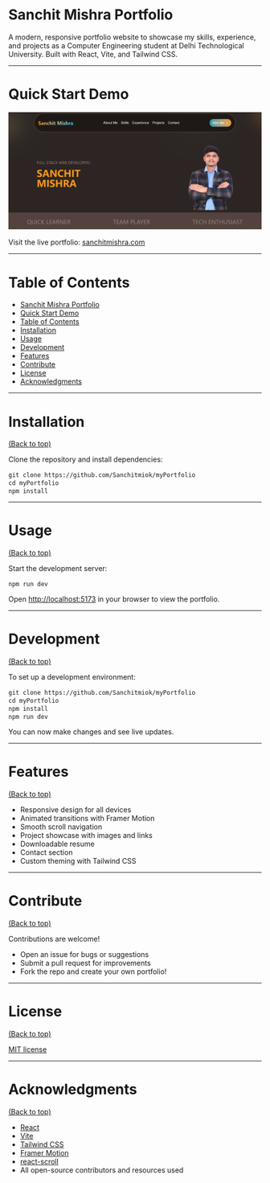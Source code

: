 
# Sanchit Mishra Portfolio

A modern, responsive portfolio website to showcase my skills, experience, and projects as a Computer Engineering student at Delhi Technological University. Built with React, Vite, and Tailwind CSS.

---

# Quick Start Demo

![Demo Preview](/public/image.png)

Visit the live portfolio: [sanchitmishra.com](https://sanchitmishra.com)

---

# Table of Contents

- [Sanchit Mishra Portfolio](#sanchit-mishra-portfolio)
- [Quick Start Demo](#quick-start-demo)
- [Table of Contents](#table-of-contents)
- [Installation](#installation)
- [Usage](#usage)
- [Development](#development)
- [Features](#features)
- [Contribute](#contribute)
- [License](#license)
- [Acknowledgments](#acknowledgments)

---

# Installation
[(Back to top)](#table-of-contents)

Clone the repository and install dependencies:

```shell
git clone https://github.com/Sanchitmiok/myPortfolio
cd myPortfolio
npm install
```

---

# Usage
[(Back to top)](#table-of-contents)

Start the development server:

```shell
npm run dev
```

Open [http://localhost:5173](http://localhost:5173) in your browser to view the portfolio.

---

# Development
[(Back to top)](#table-of-contents)

To set up a development environment:

```shell
git clone https://github.com/Sanchitmiok/myPortfolio
cd myPortfolio
npm install
npm run dev
```

You can now make changes and see live updates.

---

# Features
[(Back to top)](#table-of-contents)

- Responsive design for all devices
- Animated transitions with Framer Motion
- Smooth scroll navigation
- Project showcase with images and links
- Downloadable resume
- Contact section
- Custom theming with Tailwind CSS

---

# Contribute
[(Back to top)](#table-of-contents)

Contributions are welcome!  
- Open an issue for bugs or suggestions  
- Submit a pull request for improvements  
- Fork the repo and create your own portfolio!

---

# License
[(Back to top)](#table-of-contents)

[MIT license](./LICENSE)

---

# Acknowledgments
[(Back to top)](#table-of-contents)

- [React](https://react.dev/)
- [Vite](https://vitejs.dev/)
- [Tailwind CSS](https://tailwindcss.com/)
- [Framer Motion](https://www.framer.com/motion/)
- [react-scroll](https://github.com/fisshy/react-scroll)
- All open-source contributors and resources used